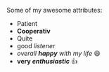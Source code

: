 Some of my awesome attributes:

* Patient
* **Cooperativ**
* Quite
 * good _listener_
 * _overall **happy** with my life_ :smile:
 * **very _enthusiastic_** 👍
